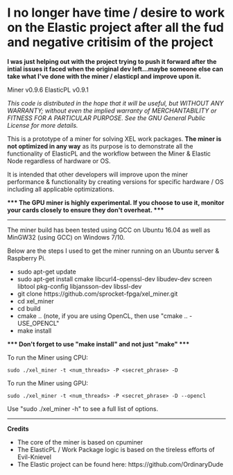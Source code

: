 <h1><b>I no longer have time / desire to work on the Elastic project after all the fud and negative critisim of the project</b></h1>

<b>I was just helping out with the project trying to push it forward after the intial issues it faced when the original dev left...maybe someone else can take what I've done with the miner / elasticpl and improve upon it.</b>

Miner		v0.9.6
ElasticPL 	v0.9.1

<i>This code is distributed in the hope that it will be useful, but WITHOUT ANY WARRANTY; without even the implied warranty of MERCHANTABILITY or FITNESS FOR A PARTICULAR PURPOSE.
See the GNU General Public License for more details.</i>

This is a prototype of a miner for solving XEL work packages.  <b>The miner is not optimized in any way</b> as its purpose is to demonstrate all the functionality of ElasticPL and the workflow between the Miner & Elastic Node regardless of hardware or OS.

It is intended that other developers will improve upon the miner performance & functionality by creating versions for specific hardware / OS including all applicable optimizations.

<b>*** The GPU miner is highly experimental.  If you choose to use it, monitor your cards closely to ensure they don't overheat. ***</b>
________________________________________________________________________________________________

The miner build has been tested using GCC on Ubuntu 16.04 as well as MinGW32 (using GCC) on Windows 7/10.

Below are the steps I used to get the miner running on an Ubuntu server & Raspberry Pi.
<ul>
<li>sudo apt-get update</li>
<li>sudo apt-get install cmake libcurl4-openssl-dev libudev-dev screen libtool pkg-config libjansson-dev libssl-dev</li>
<li>git clone https://github.com/sprocket-fpga/xel_miner.git</li>
<li>cd xel_miner</li>
<li>cd build</li>
<li>cmake .. (note, if you are using OpenCL, then use "cmake .. -USE_OPENCL"</li>
<li>make install</li>
</ul>

<b>*** Don't forget to use "make install" and not just "make" ***</b>

To run the Miner using CPU:

    sudo ./xel_miner -t <num_threads> -P <secret_phrase> -D

To run the Miner using GPU:

    sudo ./xel_miner -t <num_threads> -P <secret_phrase> -D --opencl

Use "sudo ./xel_miner -h" to see a full list of options.

________________________________________________________________________________________________


<b>Credits</b>
<ul>
<li>The core of the miner is based on cpuminer</li>
<li>The ElasticPL / Work Package logic is based on the tireless efforts of Evil-Knievel</li>
<li>The Elastic project can be found here: https://github.com/OrdinaryDude</li>
</ul>

